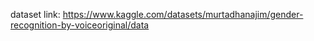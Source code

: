 dataset link:
https://www.kaggle.com/datasets/murtadhanajim/gender-recognition-by-voiceoriginal/data
